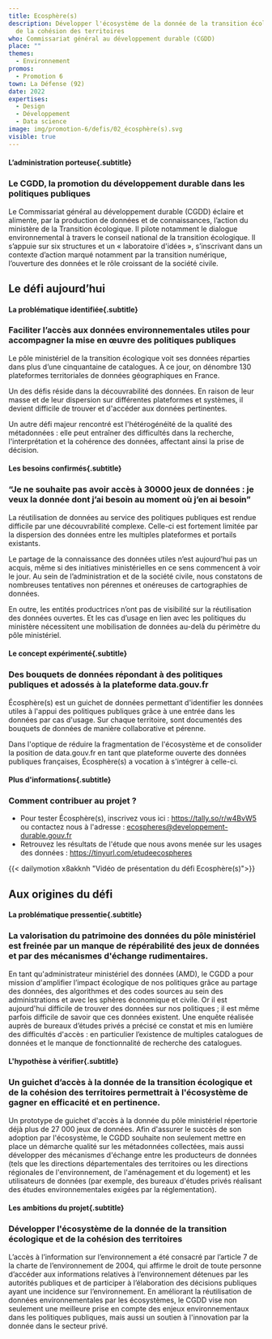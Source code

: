 ```yaml
---
title: Ecosphère(s)
description: Développer l'écosystème de la donnée de la transition écologique et
  de la cohésion des territoires
who: Commissariat général au développement durable (CGDD)
place: ""
themes:
  - Environnement
promos:
  - Promotion 6
town: La Défense (92)
date: 2022
expertises:
  - Design
  - Développement
  - Data science
image: img/promotion-6/defis/02_écosphère(s).svg
visible: true
---
```

#### L’administration porteuse{.subtitle}

### Le CGDD, la promotion du développement durable dans les politiques publiques

Le Commissariat général au développement durable (CGDD) éclaire et alimente, par la production de données et de connaissances, l’action du ministère de la Transition écologique. Il pilote notamment le dialogue environnemental à travers le conseil national de la transition écologique. Il s’appuie sur six structures et un « laboratoire d'idées », s’inscrivant dans un contexte d’action marqué notamment par la transition numérique, l’ouverture des données et le rôle croissant de la société civile.

## Le défi aujourd’hui

#### La problématique identifiée{.subtitle}

### Faciliter l’accès aux données environnementales utiles pour accompagner la mise en œuvre des politiques publiques

Le pôle ministériel de la transition écologique voit ses données réparties dans plus d’une cinquantaine de catalogues. À ce jour, on dénombre 130 plateformes territoriales de données géographiques en France.

Un des défis réside dans la découvrabilité des données. En raison de leur masse et de leur dispersion sur différentes plateformes et systèmes, il devient difficile de trouver et d'accéder aux données pertinentes.

Un autre défi majeur rencontré est l'hétérogénéité de la qualité des métadonnées : elle peut entraîner des difficultés dans la recherche, l'interprétation et la cohérence des données, affectant ainsi la prise de décision.

#### Les besoins confirmés{.subtitle}

### “Je ne souhaite pas avoir accès à 30000 jeux de données : je veux la donnée dont j’ai besoin au moment où j’en ai besoin”

La réutilisation de données au service des politiques publiques est rendue difficile par une découvrabilité complexe. Celle-ci est fortement limitée par la dispersion des données entre les multiples plateformes et portails existants. 

Le partage de la connaissance des données utiles n’est aujourd’hui pas un acquis, même si des initiatives ministérielles en ce sens commencent à voir le jour. Au sein de l’administration et de la société civile, nous constatons de nombreuses tentatives non pérennes et onéreuses de cartographies de données. 

En outre, les entités productrices n’ont pas de visibilité sur la réutilisation des données ouvertes. Et les cas d’usage en lien avec les politiques du ministère nécessitent une mobilisation de données au-delà du périmètre du pôle ministériel.

#### Le concept expérimenté{.subtitle}

### Des bouquets de données répondant à des politiques publiques et adossés à la plateforme data.gouv.fr

Écosphère(s) est un guichet de données permettant d'identifier les données utiles à l'appui des politiques publiques grâce à une entrée dans les données par cas d'usage. Sur chaque territoire, sont documentés des bouquets de données de manière collaborative et pérenne. 

Dans l'optique de réduire la fragmentation de l'écosystème et de consolider la position de data.gouv.fr en tant que plateforme ouverte des données publiques françaises, Écosphère(s) a vocation à s'intégrer à celle-ci.

#### Plus d'informations{.subtitle}

### Comment contribuer au projet ?

* Pour tester Écosphère(s), inscrivez vous ici : <https://tally.so/r/w4BvW5> ou contactez nous à l'adresse : ecospheres@developpement-durable.gouv.fr 
* Retrouvez les résultats de l'étude que nous avons menée sur les usages des données : <https://tinyurl.com/etudeecospheres>

{{< dailymotion x8akknh "Vidéo de présentation du défi Ecosphère(s)">}}

## Aux origines du défi

#### La problématique pressentie{.subtitle}

### La valorisation du patrimoine des données du pôle ministériel est freinée par un manque de répérabilité des jeux de données et par des mécanismes d'échange rudimentaires.

En tant qu'administrateur ministériel des données (AMD), le CGDD a pour mission d'amplifier l’impact écologique de nos politiques grâce au partage des données, des algorithmes et des codes sources au sein des administrations et avec les sphères économique et civile. Or il est aujourd'hui difficile de trouver des données sur nos politiques ; il est même parfois difficile de savoir que ces données existent. Une enquête réalisée auprès de bureaux d’études privés a précisé ce constat et mis en lumière des difficultés d'accès : en particulier l’existence de multiples catalogues de données et le manque de fonctionnalité de recherche des catalogues.

#### L'hypothèse à vérifier{.subtitle}

### Un guichet d’accès à la donnée de la transition écologique et de la cohésion des territoires permettrait à l'écosystème de gagner en efficacité et en pertinence.

Un prototype de guichet d'accès à la donnée du pôle ministériel répertorie déjà plus de 27 000 jeux de données. Afin d'assurer le succès de son adoption par l'écosystème, le CGDD souhaite non seulement mettre en place un démarche qualité sur les métadonnées collectées, mais aussi développer des mécanismes d'échange entre les producteurs de données (tels que les directions départementales des territoires ou les directions régionales de l'environnement, de l'aménagement et du logement) et les utilisateurs de données (par exemple, des bureaux d'études privés réalisant des études environnementales exigées par la réglementation).

#### Les ambitions du projet{.subtitle}

### Développer l'écosystème de la donnée de la transition écologique et de la cohésion des territoires

L’accès à l’information sur l’environnement a été consacré par l’article 7 de la charte de l’environnement de 2004, qui affirme le droit de toute personne d’accéder aux informations relatives à l’environnement détenues par les autorités publiques et de participer à l’élaboration des décisions publiques ayant une incidence sur l’environnement. En améliorant la réutilisation de données environnementales par les écosystèmes, le CGDD vise non seulement une meilleure prise en compte des enjeux environnementaux dans les politiques publiques, mais aussi un soutien à l'innovation par la donnée dans le secteur privé.